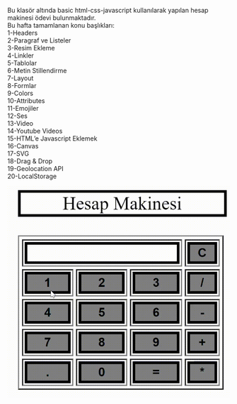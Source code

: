 Bu klasör altında basic html-css-javascript kullanılarak yapılan hesap makinesi ödevi bulunmaktadır. <br/>
Bu hafta tamamlanan konu başlıkları: <br/>
1-Headers <br/>
2-Paragraf ve Listeler <br/>
3-Resim Ekleme <br/>
4-Linkler <br/>
5-Tablolar <br/>
6-Metin Stillendirme <br/>
7-Layout <br/>
8-Formlar <br/>
9-Colors <br/>
10-Attributes <br/>
11-Emojiler <br/>
12-Ses  <br/>
13-Video <br/>
14-Youtube Videos <br/>
15-HTML’e Javascript Eklemek <br/>
16-Canvas <br/>
17-SVG <br/>
18-Drag & Drop <br/>
19-Geolocation API <br/>
20-LocalStorage <br/>

![](https://github.com/muratfidann11/LC-Waikiki-React.js/blob/main/HW1/basic-calculator.gif)
